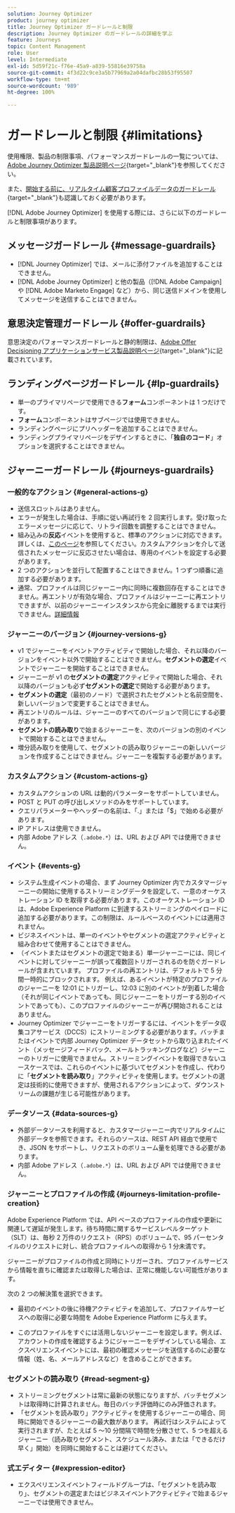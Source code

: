 ```yaml
---
solution: Journey Optimizer
product: journey optimizer
title: Journey Optimizer ガードレールと制限
description: Journey Optimizer のガードレールの詳細を学ぶ
feature: Journeys
topic: Content Management
role: User
level: Intermediate
exl-id: 5d59f21c-f76e-45a9-a839-55816e39758a
source-git-commit: 4f3d22c9ce3a5b77969a2a04dafbc28b53f95507
workflow-type: tm+mt
source-wordcount: '989'
ht-degree: 100%

---
```


# ガードレールと制限 {#limitations}

使用権限、製品の制限事項、パフォーマンスガードレールの一覧については、[Adobe Journey Optimizer 製品説明ページ](https://helpx.adobe.com/jp/legal/product-descriptions/adobe-journey-optimizer.html){target="_blank"}を参照してください。

また、[開始する前に、リアルタイム顧客プロファイルデータのガードレール](https://experienceleague.adobe.com/docs/experience-platform/profile/guardrails.html?lang=ja){target="_blank"}も認識しておく必要があります。 

[!DNL Adobe Journey Optimizer] を使用する際には、さらに以下のガードレールと制限事項があります。

## メッセージガードレール {#message-guardrails}

* [!DNL Journey Optimizer] では、メールに添付ファイルを追加することはできません。
* [!DNL Adobe Journey Optimizer] と他の製品（[!DNL Adobe Campaign] や [!DNL Adobe Marketo Engage] など）から、同じ送信ドメインを使用してメッセージを送信することはできません。


## 意思決定管理ガードレール {#offer-guardrails}

意思決定のパフォーマンスガードレールと静的制限は、[Adobe Offer Decisioning アプリケーションサービス製品説明ページ](https://helpx.adobe.com/jp/legal/product-descriptions/offer-decisioning-app-service.html){target="_blank"}に記載されています。


## ランディングページガードレール {#lp-guardrails}

* 単一のプライマリページで使用できる&#x200B;**フォーム**&#x200B;コンポーネントは 1 つだけです。
* **フォーム**&#x200B;コンポーネントはサブページでは使用できません。
* ランディングページにプリヘッダーを追加することはできません。
* ランディングプライマリページをデザインするときに、「**独自のコード**」オプションを選択することはできません。

## ジャーニーガードレール {#journeys-guardrails}

### 一般的なアクション {#general-actions-g}

* 送信スロットルはありません。
* エラーが発生した場合は、手順に従い再試行を 2 回実行します。受け取ったエラーメッセージに応じて、リトライ回数を調整することはできません。
* 組み込みの&#x200B;**反応**&#x200B;イベントを使用すると、標準のアクションに対応できます。詳しくは、[このページ](../building-journeys/reaction-events.md)を参照してください。カスタムアクションを介して送信されたメッセージに反応させたい場合は、専用のイベントを設定する必要があります。
* 2 つのアクションを並行して配置することはできません。1 つずつ順番に追加する必要があります。
* 通常、プロファイルは同じジャーニー内に同時に複数回存在することはできません。再エントリが有効な場合、プロファイルはジャーニーに再エントリできますが、以前のジャーニーインスタンスから完全に離脱するまでは実行できません。[詳細情報](../building-journeys/end-journey.md)

### ジャーニーのバージョン {#journey-versions-g}

* v1 でジャーニーをイベントアクティビティで開始した場合、それ以降のバージョンをイベント以外で開始することはできません。**セグメントの選定**&#x200B;イベントでジャーニーを開始することはできません。
* ジャーニーが v1 の&#x200B;**セグメントの選定**&#x200B;アクティビティで開始した場合、それ以降のバージョンも必ず&#x200B;**セグメントの選定**&#x200B;で開始する必要があります。
* **セグメントの選定**（最初のノード）で選択されたセグメントと名前空間を、新しいバージョンで変更することはできません。
* 再エントリのルールは、ジャーニーのすべてのバージョンで同じにする必要があります。
* **セグメントの読み取り**&#x200B;で始まるジャーニーを、次のバージョンの別のイベントで開始することはできません。
* 増分読み取りを使用して、セグメントの読み取りジャーニーの新しいバージョンを作成することはできません。ジャーニーを複製する必要があります。

### カスタムアクション {#custom-actions-g}

* カスタムアクションの URL は動的パラメーターをサポートしていません。
* POST と PUT の呼び出しメソッドのみをサポートしています。
* クエリパラメーターやヘッダーの名前は、「.」または「$」で始める必要があります。
* IP アドレスは使用できません。
* 内部 Adobe アドレス（`.adobe.*`）は、URL および API では使用できません。

### イベント {#events-g}

* システム生成イベントの場合、まず Journey Optimizer 内でカスタマージャーニーの開始に使用するストリーミングデータを設定して、一意のオーケストレーション ID を取得する必要があります。このオーケストレーション ID は、Adobe Experience Platform に到達するストリーミングのペイロードに追加する必要があります。この制限は、ルールベースのイベントには適用されません。
* ビジネスイベントは、単一のイベントやセグメントの選定アクティビティと組み合わせて使用することはできません。
* （イベントまたはセグメントの選定で始まる）単一ジャーニーには、同じイベントに対してジャーニーが誤って複数回トリガーされるのを防ぐガードレールが含まれています。 プロファイルの再エントリは、デフォルトで 5 分間一時的にブロックされます。 例えば、あるイベントが特定のプロファイルのジャーニーを 12:01 にトリガーし、12:03 に別のイベントが到着した場合（それが同じイベントであっても、同じジャーニーをトリガーする別のイベントであっても）、このプロファイルのジャーニーが再び開始されることはありません。
* Journey Optimizer でジャーニーをトリガーするには、イベントをデータ収集コアサービス（DCCS）にストリーミングする必要があります。バッチまたはイベントで内部 Journey Optimizer データセットから取り込まれたイベント（メッセージフィードバック、メールトラッキングログなど）ジャーニーのトリガーに使用できません。ストリーミングイベントを取得できないユースケースでは、これらのイベントに基づいてセグメントを作成し、代わりに「**セグメントを読み取り**」アクティビティを使用します。セグメントの選定は技術的に使用できますが、使用されるアクションによって、ダウンストリームの課題が生じる可能性があります。

### データソース {#data-sources-g}

* 外部データソースを利用すると、カスタマージャーニー内でリアルタイムに外部データを参照できます。それらのソースは、REST API 経由で使用でき、JSON をサポートし、リクエストのボリューム量を処理できる必要があります。
* 内部 Adobe アドレス（`.adobe.*`）は、URL および API では使用できません。

### ジャーニーとプロファイルの作成 {#journeys-limitation-profile-creation}

Adobe Experience Platform では、API ベースのプロファイルの作成や更新に関連して遅延が発生します。待ち時間に関するサービスレベルターゲット（SLT）は、毎秒 2 万件のリクエスト（RPS）のボリュームで、95 パーセンタイルのリクエストに対し、統合プロファイルへの取得から 1 分未満です。

ジャーニーがプロファイルの作成と同時にトリガーされ、プロファイルサービスから情報を直ちに確認または取得した場合は、正常に機能しない可能性があります。

次の 2 つの解決策を選択できます。

* 最初のイベントの後に待機アクティビティを追加して、プロファイルサービスへの取得に必要な時間を Adobe Experience Platform に与えます。

* このプロファイルをすぐには活用しないジャーニーを設定します。例えば、アカウントの作成を確認するようにジャーニーをデザインしている場合、エクスペリエンスイベントには、最初の確認メッセージを送信するのに必要な情報（姓、名、メールアドレスなど）を含めることができます。

### セグメントの読み取り {#read-segment-g}

* ストリーミングセグメントは常に最新の状態になりますが、バッチセグメントは取得時に計算されません。毎日のバッチ評価時にのみ評価されます。
* 「セグメントを読み取り」アクティビティを使用するジャーニーの場合、同時に開始できるジャーニーの最大数があります。 再試行はシステムによって実行されますが、たとえば 5 ～10 分間隔で時間を分散させて、5 つを超えるジャーニー（読み取りセグメント、スケジュール済み、または「できるだけ早く」開始）を同時に開始することは避けてください。

### 式エディター {#expression-editor}

* エクスペリエンスイベントフィールドグループは、「セグメントを読み取り」、セグメントの選定またはビジネスイベントアクティビティで始まるジャーニーでは使用できません。

